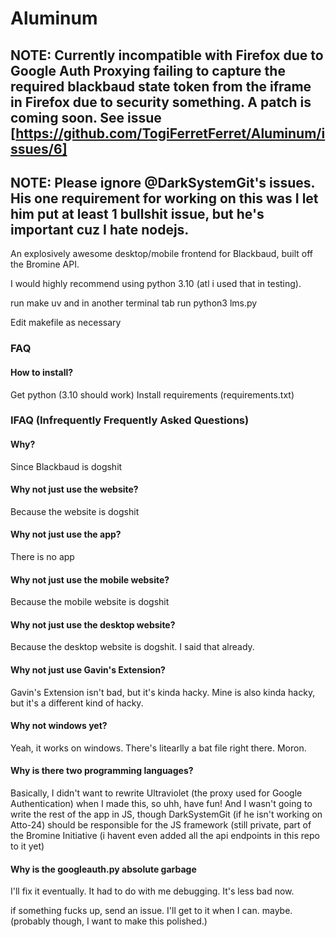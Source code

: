 # Aluminum
## NOTE: Currently incompatible with Firefox due to Google Auth Proxying failing to capture the required blackbaud state token from the iframe in Firefox due to security something. A patch is coming soon. See issue [https://github.com/TogiFerretFerret/Aluminum/issues/6]
## NOTE: Please ignore @DarkSystemGit's issues. His one requirement for working on this was I let him put at least 1 bullshit issue, but he's important cuz I hate nodejs.
An explosively awesome desktop/mobile frontend for Blackbaud, built off the Bromine API.

I would highly recommend using python 3.10 (atl i used that in testing).

run make uv and in another terminal tab run python3 lms.py

Edit makefile as necessary
### FAQ
#### How to install?
Get python (3.10 should work)
Install requirements (requirements.txt)
### IFAQ (Infrequently Frequently Asked Questions)
#### Why?
Since Blackbaud is dogshit
#### Why not just use the website?
Because the website is dogshit
#### Why not just use the app?
There is no app
#### Why not just use the mobile website?
Because the mobile website is dogshit
#### Why not just use the desktop website?
Because the desktop website is dogshit. I said that already.
#### Why not just use Gavin's Extension?
Gavin's Extension isn't bad, but it's kinda hacky. Mine is also kinda hacky, but it's a different kind of hacky.
#### Why not windows yet?
Yeah, it works on windows. There's litearlly a bat file right there. Moron.
#### Why is there two programming languages?
Basically, I didn't want to rewrite Ultraviolet (the proxy used for Google Authentication) when I made this, so uhh, have fun! And I wasn't going to write the rest of the app in JS, though DarkSystemGit (if he isn't working on Atto-24) should be responsible for the JS framework (still private, part of the Bromine Initiative (i havent even added all the api endpoints in this repo to it yet)
#### Why is the googleauth.py absolute garbage
I'll fix it eventually. It had to do with me debugging. It's less bad now.




if something fucks up, send an issue. I'll get to it when I can.
maybe. (probably though, I want to make this polished.)
